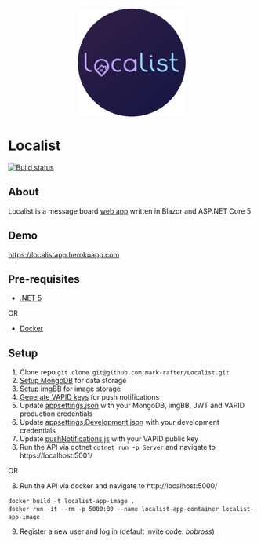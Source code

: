 <p align="center">
    <img src="Client/wwwroot/ico/icon-512.png" width="220">
</p>

# Localist

[![Build status](https://github.com/mark-rafter/Localist/workflows/Build/badge.svg)](https://github.com/mark-rafter/Localist/actions?query=workflow%3A%22Build%22)

## About
Localist is a message board [web app](https://developer.mozilla.org/en-US/docs/Web/Progressive_web_apps) written in Blazor and ASP.NET Core 5

## Demo
https://localistapp.herokuapp.com

## Pre-requisites
* [.NET 5](https://dotnet.microsoft.com/download/dotnet/5.0)

OR

* [Docker](https://www.docker.com/get-started)

## Setup

1. Clone repo `git clone git@github.com:mark-rafter/Localist.git`
2. [Setup MongoDB](https://docs.mongodb.com/guides/cloud/connectionstring/) for data storage
3. [Setup imgBB](https://api.imgbb.com/) for image storage
4. [Generate VAPID keys](https://d3v.one/vapid-key-generator/) for push notifications
5. Update [appsettings.json](Server/appsettings.json) with your MongoDB, imgBB, JWT and VAPID production credentials
6. Update [appsettings.Development.json](Server/appsettings.Development.json) with your development credentials
7. Update [pushNotifications.js](Client/wwwroot/js/pushNotifications.js#L2) with your VAPID public key
8. Run the API via dotnet `dotnet run -p Server` and navigate to https://localhost:5001/

OR

8. Run the API via docker and navigate to http://localhost:5000/
```
docker build -t localist-app-image .
docker run -it --rm -p 5000:80 --name localist-app-container localist-app-image
```
9. Register a new user and log in (default invite code: _bobross_)
